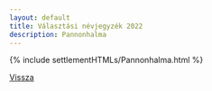 ```yaml
---
layout: default
title: Választási névjegyzék 2022
description: Pannonhalma
---
```


{% include settlementHTMLs/Pannonhalma.html %}

[Vissza](../)
